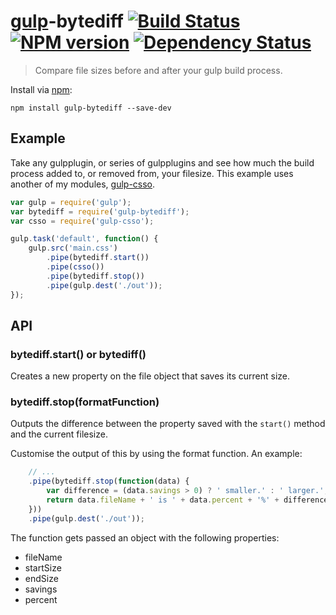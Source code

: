 # [gulp](https://github.com/wearefractal/gulp)-bytediff [![Build Status](https://travis-ci.org/ben-eb/gulp-bytediff.svg?branch=master)](https://travis-ci.org/ben-eb/gulp-bytediff) [![NPM version](https://badge.fury.io/js/gulp-bytediff.png)](http://badge.fury.io/js/gulp-bytediff) [![Dependency Status](https://gemnasium.com/ben-eb/gulp-bytediff.png)](https://gemnasium.com/ben-eb/gulp-bytediff)

> Compare file sizes before and after your gulp build process.

Install via [npm](https://npmjs.org/package/gulp-bytediff):

```
npm install gulp-bytediff --save-dev
```

## Example

Take any gulpplugin, or series of gulpplugins and see how much the build process added to, or removed from, your filesize. This example uses another of my modules, [gulp-csso](https://npmjs.org/package/gulp-csso).

```js
var gulp = require('gulp');
var bytediff = require('gulp-bytediff');
var csso = require('gulp-csso');

gulp.task('default', function() {
    gulp.src('main.css')
        .pipe(bytediff.start())
        .pipe(csso())
        .pipe(bytediff.stop())
        .pipe(gulp.dest('./out'));
});
```

## API

### bytediff.start() or bytediff()

Creates a new property on the file object that saves its current size.

### bytediff.stop(formatFunction)

Outputs the difference between the property saved with the `start()` method and the current filesize.

Customise the output of this by using the format function. An example:

```js
    // ...
    .pipe(bytediff.stop(function(data) {
        var difference = (data.savings > 0) ? ' smaller.' : ' larger.';
        return data.fileName + ' is ' + data.percent + '%' + difference;
    }))
    .pipe(gulp.dest('./out'));
```

The function gets passed an object with the following properties:

* fileName
* startSize
* endSize
* savings
* percent
